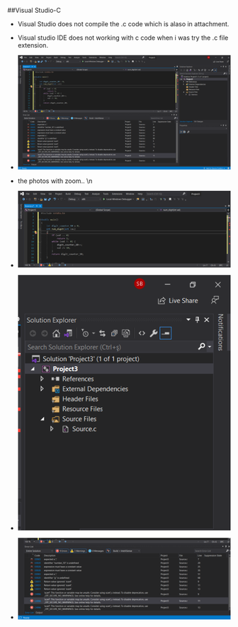 ##Visual Studio-C

+ Visual Studio does not compile the .c code which is alaso in attachment. 

+ Visual studio IDE does not working with c code when i was try the .c file extension.

+ ![Compile file](2021-01-17.png)

+ the photos with zoom..
\n

+ ![Compile file](2021-01-17_1.png)
+ ![Compile file](2021-01-17_2.png)
+ ![Compile file](2021-01-17_3.png)
